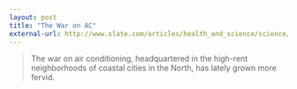```yaml
---
layout: post
title: "The War on AC"
external-url: http://www.slate.com/articles/health_and_science/science/2015/07/air_conditioning_energy_ac_saves_lives_and_causes_less_climate_change_than.html
---
```


> The war on air conditioning, headquartered in the high-rent neighborhoods of coastal cities in the North, has lately grown more fervid.